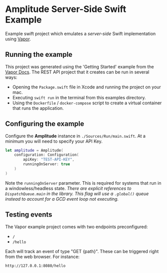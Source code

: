# Amplitude Server-Side Swift Example

Example swift project which emulates a _server-side_ Swift implementation using [Vapor](https://vapor.codes).

## Running the example

This project was generated using the 'Getting Started' example from the [Vapor Docs](https://docs.vapor.codes).
The REST API project that it creates can be run in several ways:

* Opening the `Package.swift` file in Xcode and running the project on your mac.
* Executing `swift run` in the terminal from this examples directory.
* Using the `Dockerfile` / `docker-compose` script to create a virtual container that runs the application.

## Configuring the example

Configure the **Amplitude** instance in `./Sources/Run/main.swift`.
At a minimum you will need to specify your API Key.

```swift
let amplitude = Amplitude(
    configuration: Configuration(
        apiKey: "TEST-API-KEY",
        runningOnServer: true
    )
)
```

Note the `runningOnServer` parameter. This is required for systems that run in a windowless/headless state.
_There are explicit references to `DispatchQueue.main` in the library. This flag will use a `.global()` queue
instead to account for a GCD event loop not executing._

## Testing events

The Vapor example project comes with two endpoints preconfigured:

* `/`
* `/hello`

Each will track an event of type "GET {path}". These can be triggered right from the web browser. For instance:

`http://127.0.0.1:8080/hello`

